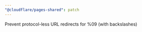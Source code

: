 ```yaml
---
"@cloudflare/pages-shared": patch
---
```


Prevent protocol-less URL redirects for %09 (with backslashes)
